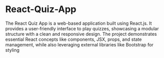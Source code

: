 # React-Quiz-App
The React Quiz App is a web-based application built using React.js. It provides a user-friendly interface to play quizzes, showcasing a modular structure with a clean and responsive design. The project demonstrates essential React concepts like components, JSX, props, and state management, while also leveraging external libraries like Bootstrap for styling
